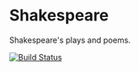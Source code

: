 # Shakespeare
Shakespeare's plays and poems.

[![Build Status](https://travis-ci.org/scott-fleischman/shakespeare.svg?branch=master)](https://travis-ci.org/scott-fleischman/shakespeare)
